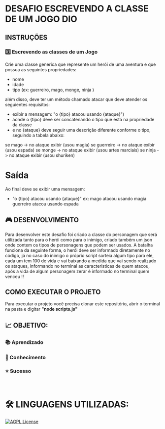 # DESAFIO ESCREVENDO A CLASSE DE UM JOGO DIO 

## INSTRUÇÕES
### 3️⃣ Escrevendo as classes de um Jogo
Crie uma classe generica que represente um herói de uma aventura e que possua as seguintes propriedades:

- nome
- idade
- tipo (ex: guerreiro, mago, monge, ninja )

além disso, deve ter um método chamado atacar que deve atender os seguientes requisitos:

- exibir a mensagem: "o {tipo} atacou usando {ataque}")
- aonde o {tipo} deve ser concatenando o tipo que está na propriedade da classe
- e no {ataque} deve seguir uma descrição diferente conforme o tipo, seguindo a tabela abaixo:

se mago -> no ataque exibir (usou magia)
se guerreiro -> no ataque exibir (usou espada)
se monge -> no ataque exibir (usou artes marciais)
se ninja -> no ataque exibir (usou shuriken)

# Saída

Ao final deve se exibir uma mensagem:

- "o {tipo} atacou usando {ataque}"
  ex: mago atacou usando magia
  guerreiro atacou usando espada

## 🎮 DESENVOLVIMENTO
Para desenvolver este desafio foi criado a classe do personagem que será utilizada tanto para o herói como para o inimigo, criado também um json onde contem os tipos de personagens que podem ser usados.
A batalha funciona da seguinte forma, o herói deve ser informado diretamente no código, já no caso do inimigo o próprio script sorteia algum tipo para ele, cada um tem 100 de vida e vai baixando a medida que vai sendo realizado os ataques, informando no terminal as caracteristicas de quem atacou, após a vida de algum personagem zerar é informado no terminal quem venceu !!

## COMO EXECUTAR O PROJETO
Para executar o projeto você precisa clonar este repositório, abrir o terminal na pasta e digitar **"node scripts.js"**

## **📈 OBJETIVO:**
### 📚 Aprendizado
### 🧠 Conhecimento
### ⭐ Sucesso
<br>

# **🛠 LINGUAGENS UTILIZADAS:**
[![AGPL License](https://img.shields.io/badge/JAVASCRIPT-yellow.svg)](http://www.gnu.org/licenses/agpl-3.0)
<br><br>